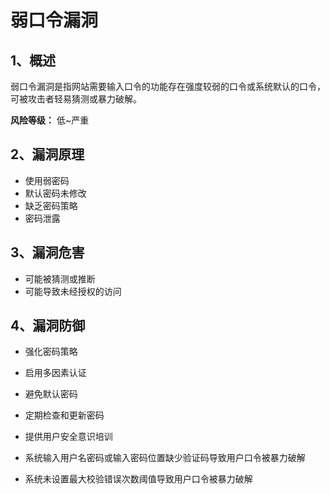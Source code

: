 # 弱口令漏洞

## 1、概述

弱口令漏洞是指网站需要输入口令的功能存在强度较弱的口令或系统默认的口令，可被攻击者轻易猜测或暴力破解。

**风险等级：** 低~严重

## 2、漏洞原理

- 使用弱密码
- 默认密码未修改
- 缺乏密码策略
- 密码泄露

## 3、漏洞危害

- 可能被猜测或推断
- 可能导致未经授权的访问

## 4、漏洞防御

- 强化密码策略
- 启用多因素认证
- 避免默认密码
- 定期检查和更新密码
- 提供用户安全意识培训

- 系统输入用户名密码或输入密码位置缺少验证码导致用户口令被暴力破解

- 系统未设置最大校验错误次数阈值导致用户口令被暴力破解
